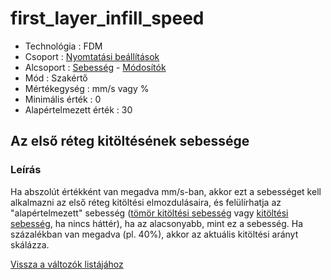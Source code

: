 # first\_layer\_infill\_speed

* Technológia : FDM
* Csoport : [Nyomtatási beállítások](../../konfig/print_settings.md)
* Alcsoport : [Sebesség](../../konfig/print_settings.md#sebesség) - [Módosítók](first_layer_infill_speed.md)
* Mód : Szakértő
* Mértékegység : mm/s vagy %
* Minimális érték :  0
* Alapértelmezett érték : 30

## Az első réteg kitöltésének sebessége

### Leírás

Ha abszolút értékként van megadva mm/s-ban, akkor ezt a sebességet kell alkalmazni az első réteg kitöltési elmozdulásaira, és felülírhatja az "alapértelmezett" sebesség \([tömör kitöltési sebesség](solid_infill_speed.md) vagy [kitöltési sebesség](infill_speed.md), ha nincs háttér\), ha az alacsonyabb, mint ez a sebesség. Ha százalékban van megadva \(pl. 40%\), akkor az aktuális kitöltési arányt skálázza.

[Vissza a változók listájához](/)

